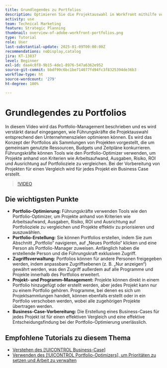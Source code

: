 ```yaml
---
title: Grundlegendes zu Portfolios
description: Optimieren Sie die Projektauswahl in Workfront mithilfe von Portfolio Optimizer, in dem Sie Portfolios mit verwaltetem Zugriff erstellen, Projekte und Programme organisieren und Geschäftsfälle für eine fundierte Entscheidungsfindung vorbereiten können.
activity: use
team: Technical Marketing
feature: Strategic Planning
thumbnail: overview-of-adobe-workfront-portfolios.png
type: Tutorial
role: User
last-substantial-update: 2025-01-09T00:00:00Z
recommendations: noDisplay,catalog
jira: KT-13837
level: Beginner
exl-id: daa4c8f8-9b15-4de1-8976-547a6362e952
source-git-commit: bbdf99c6bc1be714077fd94fc3f8325394de36b3
workflow-type: ht
source-wordcount: '279'
ht-degree: 100%

---
```


# Grundlegendes zu Portfolios

In diesem Video wird das Portfolio-Management beschrieben und es wird verstärkt darauf eingegangen, wie Führungskräfte die Projektauswahl entsprechend den Unternehmenszielen optimieren können. Es wird das Konzept der Portfolios als Sammlungen von Projekten vorgestellt, die um gemeinsam genutzte Ressourcen, Budgets und Zeitpläne konkurrieren. Führungskräfte können Tools wie den Portfolio-Optimizer verwenden, um Projekte anhand von Kriterien wie Arbeitsaufwand, Ausgaben, Risiko, ROI und Ausrichtung auf Portfolioziele zu vergleichen. Bei der Vorbereitung von Projekten für einen Vergleich wird für jedes Projekt ein Business Case erstellt.


>[!VIDEO](https://video.tv.adobe.com/v/3442807/?quality=12&learn=on&enablevpops=1)

## Die wichtigsten Punkte

* **Portfolio-Optimierung:** Führungskräfte verwenden Tools wie den Portfolio-Optimizer, um Projekte anhand von Kriterien wie Arbeitsaufwand, Ausgaben, Risiko, ROI und Ausrichtung auf Portfolioziele zu vergleichen und Projekte effektiv zu priorisieren und auszuwählen.
* **Portfolio-Erstellung:** Sie können Portfolios erstellen, indem Sie zum Abschnitt „Portfolio“ navigieren, auf „Neues Portfolio“ klicken und eine Person als Portfolio-Manager zuweisen. Anfänglich haben die erstellende Person und die Führungskraft exklusiven Zugriff.
* **Zugriffsverwaltung:** Portfolios können für andere Personen freigegeben werden, indem anpassbare Zugriffsebenen (z. B. „Nur anzeigen“) gewährt werden, was den Zugriff außerdem auf alle Programme und Projekte innerhalb des Portfolios erweitert.
* **Projekt- und Programm-Management:** Projekte können direkt in einem Portfolio hinzugefügt oder erstellt werden, aber jedes Projekt kann nur zu einem Portfolio gehören. Programme, bei denen es sich um Projektsammlungen handelt, können ebenfalls erstellt oder in ein Portfolio verschoben werden, wobei alle zugehörigen Projekte übertragen werden.
* **Business-Case-Vorbereitung:** Die Erstellung eines Business-Cases für jedes Projekt ist für einen effektiven Vergleich und eine effektive Entscheidungsfindung bei der Portfolio-Optimierung unerlässlich.


## Empfohlene Tutorials zu diesem Thema

* [Verstehen des [!UICONTROL Business-Case]](/help/portfolios-and-programs/introduction-to-the-business-case.md)
* [Verwenden des [!UICONTROL Portfolio-Optimizers], um Prioritäten zu setzen und Arbeit zu verwalten](/help/portfolios-and-programs/prioritize-and-manage-work-with-portfolios.md)

